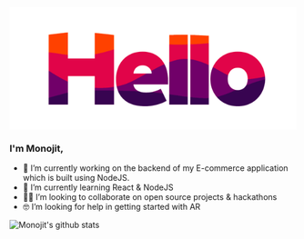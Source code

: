 <img align="middle" alt="hello.gif" src="hello.gif" />

<!-- ### Hi there 👋 -->
### I'm Monojit,

<!-- **mcmonojit/mcmonojit** is a ✨ _special_ ✨ repository because its `README.md` (this file) appears on your GitHub profile.

Here are some ideas to get you started: -->

- 🔭 I’m currently working on the backend of my E-commerce application which is built using NodeJS.
- 🎯 I’m currently learning React & NodeJS
- 🚴‍♂️ I’m looking to collaborate on open source projects & hackathons
- 🤓 I’m looking for help in getting started with AR
<!-- - 💬 Ask me about ...
- 📫 How to reach me: ...
- 😄 Pronouns: ...
- ⚡ Fun fact: ... -->


![Monojit's github stats](https://github-readme-stats.vercel.app/api?username=mcmonojit&show_icons=true&hide_border=true&bg&theme=material-palenight)